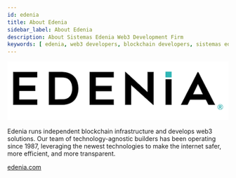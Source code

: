 ```yaml
---
id: edenia
title: About Edenia
sidebar_label: About Edenia
description: About Sistemas Edenia Web3 Development Firm
keywords: [ edenia, web3 developers, blockchain developers, sistemas edenia ]
---
```


![edenia logo](https://raw.githubusercontent.com/edenia/.github/master/.github/workflows/images/edenia-logo.png)


Edenia runs independent blockchain infrastructure and develops web3 solutions. Our team of technology-agnostic builders has been operating since 1987, leveraging the newest technologies to make the internet safer, more efficient, and more transparent.

[edenia.com](https://edenia.com/)
